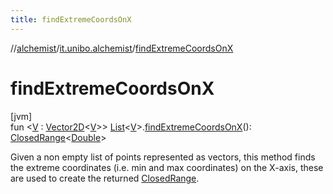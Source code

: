 ```yaml
---
title: findExtremeCoordsOnX
---
```

//[alchemist](../../index.html)/[it.unibo.alchemist](index.html)/[findExtremeCoordsOnX](find-extreme-coords-on-x.html)



# findExtremeCoordsOnX



[jvm]\
fun <[V](find-extreme-coords-on-x.html) : [Vector2D](../it.unibo.alchemist.model.interfaces.geometry/-vector2-d/index.html)<[V](find-extreme-coords-on-x.html)>> [List](https://kotlinlang.org/api/latest/jvm/stdlib/kotlin.collections/-list/index.html)<[V](find-extreme-coords-on-x.html)>.[findExtremeCoordsOnX](find-extreme-coords-on-x.html)(): [ClosedRange](https://kotlinlang.org/api/latest/jvm/stdlib/kotlin.ranges/-closed-range/index.html)<[Double](https://kotlinlang.org/api/latest/jvm/stdlib/kotlin/-double/index.html)>



Given a non empty list of points represented as vectors, this method finds the extreme coordinates (i.e. min and max coordinates) on the X-axis, these are used to create the returned [ClosedRange](https://kotlinlang.org/api/latest/jvm/stdlib/kotlin.ranges/-closed-range/index.html).




